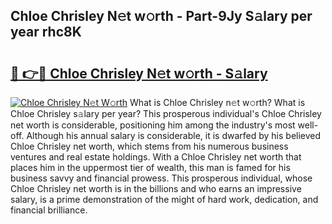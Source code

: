 ## Chloe Chrisley N𝚎t w𝚘rth - Part-9Jy S𝚊lary per year rhc8K

# <h2><a href="http://gc0ef2n.nevu.top/?p=Chloe+Chrisley">🔗 👉🔴 Chloe Chrisley N𝚎t w𝚘rth - S𝚊lary</a></h2>

[![Chloe Chrisley N𝚎t W𝚘rth](https://i.imgur.com/Oavwk0R.jpeg)](http://gc0ef2n.nevu.top/?p=Chloe+Chrisley)
What is Chloe Chrisley n𝚎t w𝚘rth? What is Chloe Chrisley s𝚊lary per year?
This prosperous individual's Chloe Chrisley net worth is considerable, positioning him among the industry's most well-off. Although his annual salary is considerable, it is dwarfed by his believed Chloe Chrisley net worth, which stems from his numerous business ventures and real estate holdings. With a Chloe Chrisley net worth that places him in the uppermost tier of wealth, this man is famed for his business savvy and financial prowess. This prosperous individual, whose Chloe Chrisley net worth is in the billions and who earns an impressive salary, is a prime demonstration of the might of hard work, dedication, and financial brilliance.
